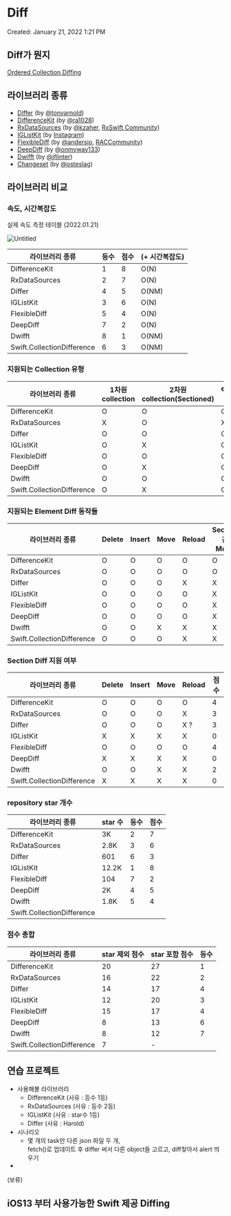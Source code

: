 # Diff

Created: January 21, 2022 1:21 PM

## Diff가 뭔지

[Ordered Collection Diffing](https://thoughtbot.com/blog/ordered-collection-diffing?utm_campaign=iOS%2BDev%2BWeekly&utm_source=iOS%2BDev%2BWeekly%2BIssue%2B405)

## 라이브러리 종류

- [Differ](https://github.com/tonyarnold/Differ) (by [@tonyarnold](https://github.com/tonyarnold))
- [DifferenceKit](https://github.com/ra1028/DifferenceKit) (by [@ra1028](https://github.com/ra1028/))
- [RxDataSources](https://github.com/RxSwiftCommunity/RxDataSources) (by [@kzaher](https://github.com/kzaher), [RxSwift Community](https://github.com/RxSwiftCommunity))
- [IGListKit](https://github.com/Instagram/IGListKit) (by [Instagram](https://github.com/Instagram))
- [FlexibleDiff](https://github.com/RACCommunity/FlexibleDiff) (by [@andersio](https://github.com/andersio), [RACCommunity](https://github.com/RACCommunity))
- [DeepDiff](https://github.com/onmyway133/DeepDiff) (by [@onmyway133](https://github.com/onmyway133))
- [Dwifft](https://github.com/jflinter/Dwifft) (by [@jflinter](https://github.com/jflinter))
- [Changeset](https://github.com/osteslag/Changeset) (by [@osteslag](https://github.com/osteslag))

## 라이브러리 비교

### 속도, 시간복잡도

실제 속도 측정 테이블 (2022.01.21)

![Untitled](https://user-images.githubusercontent.com/97005335/150482974-45d55a10-b7d4-4be3-aff1-29595964090c.png)

| 라이브러리 종류                   | 등수  | 점수  | (+ 시간복잡도) |
| -------------------------- | --- | --- | --------- |
| DifferenceKit              | 1   | 8   | O(N)      |
| RxDataSources              | 2   | 7   | O(N)      |
| Differ                     | 4   | 5   | O(NM)     |
| IGListKit                  | 3   | 6   | O(N)      |
| FlexibleDiff               | 5   | 4   | O(N)      |
| DeepDiff                   | 7   | 2   | O(N)      |
| Dwifft                     | 8   | 1   | O(NM)     |
| Swift.CollectionDifference | 6   | 3   | O(NM)     |

### 지원되는 Collection 유형

| 라이브러리 종류                   | 1차원 collection | 2차원 collection(Sectioned) | element/section 복제 | 점수  |
| -------------------------- | -------------- | ------------------------- | ------------------ | --- |
| DifferenceKit              | O              | O                         | O                  | 3   |
| RxDataSources              | X              | O                         | X                  | 1   |
| Differ                     | O              | O                         | O                  | 3   |
| IGListKit                  | O              | X                         | O                  | 2   |
| FlexibleDiff               | O              | O                         | O                  | 3   |
| DeepDiff                   | O              | X                         | O                  | 2   |
| Dwifft                     | O              | O                         | O                  | 3   |
| Swift.CollectionDifference | O              | X                         | O                  | 2   |

### 지원되는 Element Diff 동작들

| 라이브러리 종류                   | Delete | Insert | Move | Reload | Section간 Move | 점수  |
| -------------------------- | ------ | ------ | ---- | ------ | ------------- | --- |
| DifferenceKit              | O      | O      | O    | O      | O             | 5   |
| RxDataSources              | O      | O      | O    | O      | O             | 5   |
| Differ                     | O      | O      | O    | X      | X             | 3   |
| IGListKit                  | O      | O      | O    | O      | X             | 4   |
| FlexibleDiff               | O      | O      | O    | O      | X             | 4   |
| DeepDiff                   | O      | O      | O    | O      | X             | 4   |
| Dwifft                     | O      | O      | X    | X      | X             | 2   |
| Swift.CollectionDifference | O      | O      | O    | X      | X             | 2   |

### Section Diff 지원 여부

| 라이브러리 종류                   | Delete | Insert | Move | Reload | 점수  |
| -------------------------- | ------ | ------ | ---- | ------ | --- |
| DifferenceKit              | O      | O      | O    | O      | 4   |
| RxDataSources              | O      | O      | O    | X      | 3   |
| Differ                     | O      | O      | O    | X ?    | 3   |
| IGListKit                  | X      | X      | X    | X      | 0   |
| FlexibleDiff               | O      | O      | O    | O      | 4   |
| DeepDiff                   | X      | X      | X    | X      | 0   |
| Dwifft                     | O      | O      | X    | X      | 2   |
| Swift.CollectionDifference | X      | X      | X    | X      | 0   |

### repository star 개수

| 라이브러리 종류                   | star 수 | 등수  | 점수  |
| -------------------------- | ------ | --- | --- |
| DifferenceKit              | 3K     | 2   | 7   |
| RxDataSources              | 2.8K   | 3   | 6   |
| Differ                     | 601    | 6   | 3   |
| IGListKit                  | 12.2K  | 1   | 8   |
| FlexibleDiff               | 104    | 7   | 2   |
| DeepDiff                   | 2K     | 4   | 5   |
| Dwifft                     | 1.8K   | 5   | 4   |
| Swift.CollectionDifference |        |     |     |

### 점수 총합

| 라이브러리 종류                   | star 제외 점수 | star 포함 점수 | 등수  |
| -------------------------- | ---------- | ---------- | --- |
| DifferenceKit              | 20         | 27         | 1   |
| RxDataSources              | 16         | 22         | 2   |
| Differ                     | 14         | 17         | 4   |
| IGListKit                  | 12         | 20         | 3   |
| FlexibleDiff               | 15         | 17         | 4   |
| DeepDiff                   | 8          | 13         | 6   |
| Dwifft                     | 8          | 12         | 7   |
| Swift.CollectionDifference | 7          | -          |     |

## 연습 프로젝트

- 사용해볼 라이브러리
  - DifferenceKit (사유 : 등수 1등)
  - RxDataSources (사유 : 등수 2등)
  - IGListKit (사유 : star수 1등)
  - Differ (사유 : Harold)
- 시나리오
  - 몇 개의 task만 다른 json 파일 두 개,  
    fetch()로 업데이트 후 differ 써서 다른 object들 고르고, diff찾아서 alert 띄우기
- 

(보류)

## iOS13 부터 사용가능한 Swift 제공 Diffing